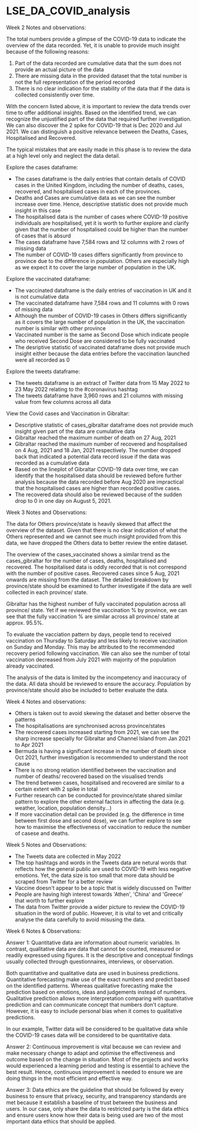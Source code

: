 # LSE_DA_COVID_analysis


Week 2 Notes and observations:

The total numbers provide a glimpse of the COVID-19 data to indicate the overview of the data recorded. Yet, it is unable to provide much insight because of the following reasons:
1. Part of the data recorded are cumulative data that the sum does not provide an actual picture of the data
2. There are missing data in the provided dataset that the total number is not the full representation of the period recorded
3. There is no clear indication for the stability of the data that if the data is collected consistently over time.

With the concern listed above, it is important to review the data trends over time to offer additional insights. Based on the identified trend, we can recognize the unjustified part of the data that required further investigation. We can also discover the 2 spike for COVID-19 that is Dec 2020 and Jul 2021. We can distinguish a positive relevance between the Deaths, Cases, Hospitalised and Recovered.

The typical mistakes that are easily made in this phase is to review the data at a high level only and neglect the data detail.

Explore the cases dataframe:
- The cases dataframe is the daily entries that contain details of COVID cases in the United Kingdom, including the number of deaths, cases, recovered, and hospitalised cases in each of the provinces.
- Deaths and Cases are cumulative data as we can see the number increase over time. Hence, descriptive statistic does not provide much insight in this case
- The hospitalised data is the number of cases where COVID-19 positive individuals are hospitalised, yet it is worth to further explore and clarify given that the number of hospitalised could be higher than the number of cases that is absurd
- The cases dataframe have 7,584 rows and 12 columns with 2 rows of missing data
- The number of COVID-19 cases differs significantly from province to province due to the difference in population. Others are especially high as we expect it to cover the large number of population in the UK.

Explore the vaccinated dataframe:
- The vaccinated dataframe is the daily entries of vaccination in UK and it is not cumulative data
- The vaccinated dataframe have 7,584 rows and 11 columns with 0 rows of missing data
- Although the number of COVID-19 cases in Others differs significantly as it covers the large number of population in the UK, the vaccination number is similar with other province
- Vaccinated number is the same as Second Dose which indicate people who received Second Dose are considered to be fully vaccinated
- The desriptive statistic of vaccinated dataframe does not provide much insight either because the data entries before the vaccination launched were all recorded as 0

Explore the tweets dataframe:
- The tweets dataframe is an extract of Twitter data from 15 May 2022 to 23 May 2022 relating to the #coronavirus hashtag
- The tweets dataframe have 3,960 rows and 21 columns with missing value from few columns across all data

View the Covid cases and Vaccination in Gibraltar:
- Descriptive statistic of cases_gibraltar dataframe does not provide much insight given part of the data are cumulative data
- Gibraltar reached the maximum number of death on 27 Aug, 2021
- Gibraltar reached the maximum number of recovered and hospitalised on 4 Aug, 2021 and 18 Jan, 2021 respectively. The number dropped back that indicated a potential data record issue if the data was recorded as a cumulative data
- Based on the lineplot of Gibraltar COVID-19 data over time, we can identify that the hospitalised data should be reviewed before further analysis because the data recorded before Aug 2020 are impractical that the hospitalised cases are higher than recorded positive cases.
- The recovered data should also be reviewed because of the sudden drop to 0 in one day on August 5, 2021.



Week 3 Notes and Observations:

The data for Others province/state is heavily skewed that affect the overview of the dataset. Given that there is no clear indication of what the Others represented and we cannot see much insight provided from this data, we have dropped the Others data to better review the entire dataset.

The overview of the cases_vaccinated shows a similar trend as the cases_gibraltar for the number of cases, deaths, hospitalised and recovered. The hospitalised data is oddly recorded that is not correspond with the number of positive cases. Recovered cases since 5 Aug, 2021 onwards are missing from the dataset. The detailed breakdown by province/state should be examined to further investigate if the data are well collected in each province/ state.

Gibraltar has the highest number of fully vaccinated population across all province/ state. Yet if we reviewed the vaccination % by province, we can see that the fully vaccination % are similar across all province/ state at approx. 95.5%.

To evaluate the vacciation pattern by days, people tend to received vaccination on Thursday to Saturday and less likely to receive vaccination on Sunday and Monday. This may be attributed to the recommended recovery period following vaccination. We can also see the number of total vaccination decreased from July 2021 with majority of the population already vaccinated.

The analysis of the data is limited by the incompetency and inaccuracy of the data. All data should be reviewed to ensure the accuracy. Population by province/state should also be included to better evaluate the data.



Week 4 Notes and observations:

- Others is taken out to avoid skewing the dataset and better observe the patterns
- The hospitalisations are synchronised across province/states
- The recovered cases increased starting from 2021, we can see the sharp increase specially for Gibraltar and Channel Island from Jan 2021 to Apr 2021
- Bermuda is having a significant increase in the number of death since Oct 2021, further investigation is recommended to understand the root cause
- There is no strong relation identified between the vaccination and number of deaths/ recovered based on the visualised trends
- The trend between cases, hospitalised and recovered are similar to a certain extent with 2 spike in total
- Further research can be conducted for province/state shared similar pattern to explore the other external factors in affecting the data (e.g. weather, location, population density...)
- If more vaccination detail can be provided (e.g. the difference in time between first dose and second dose), we can further explore to see how to maximise the effectiveness of vaccination to reduce the number of casese and deaths.



Week 5 Notes and Observations:

- The Tweets data are collected in May 2022
- The top hashtags and words in the Tweets data are netural words that reflects how the general public are used to COVID-19 with less negative emotions. Yet, the data size is too small that more data should be scraped from Twitter for a better review
- Vaccine doesn't appear to be a topic that is widely discussed on Twitter
- People are having high interest towards 'Athen', 'China' and 'Greece' that worth to further explore
- The data from Twitter provide a wider picture to review the COVID-19 situation in the word of public. However, it is vital to vet and critically analyse the data carefully to avoid misusing the data.



Week 6 Notes & Observations:

Answer 1: Quantitative data are information about numeric variables. In contrast, qualitative data are data that cannot be counted, measured or readily expressed using figures. It is the descriptive and conceptual findings usually collected through questionnaires, interviews, or observation.

Both quantitative and qualitative data are used in business predictions. Quantitative forecasting make use of the exact numbers and predict based on the identified patterns. Whereas qualitative forecasting make the prediction based on emotions, ideas and judgements instead of numbers. Qualitative prediction allows more interpretation comparing with quantitative prediction and can communicate concept that numbers don't capture. However, it is easy to include personal bias when it comes to qualitative predictions.

In our example, Twitter data will be considered to be qualitative data while the COVID-19 cases data will be considered to be quantitative data.

Answer 2: Continuous improvement is vital because we can review and make necessary change to adapt and optimise the effectiveness and outcome based on the change in situation. Most of the projects and works would experienced a learning period and testing is essential to achieve the best result. Hence, continuous improvement is needed to ensure we are doing things in the most efficient and effective way.

Answer 3: Data ethics are the guideline that should be followed by every business to ensure that privacy, security, and transparency standards are met because it establish a baseline of trust between the business and users. In our case, only share the data to restricted party is the data ethics and ensure users know how their data is being used are two of the most important data ethics that should be applied.
